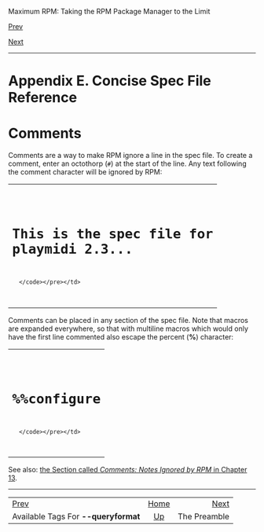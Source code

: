 <div class="NAVHEADER">

Maximum RPM: Taking the RPM Package Manager to the Limit

</div>

[Prev](ch-queryformat-tags.md)

[Next](s1-rpm-specref-preamble.md)

-----

<div class="appendix">

# <span id="ch-rpm-specref"></span>Appendix E. Concise Spec File Reference

<div class="sect1">

# <span id="s1-rpm-specref-comments">Comments</span>

Comments are a way to make RPM ignore a line in the spec file. To create
a comment, enter an octothorp (`#`) at the start of the line. Any text
following the comment character will be ignored by RPM:

<table>
<colgroup>
<col style="width: 100%" />
</colgroup>
<tbody>
<tr class="odd">
<td><pre class="screen"><code># This is the spec file for playmidi 2.3...

      </code></pre></td>
</tr>
</tbody>
</table>

Comments can be placed in any section of the spec file. Note that macros
are expanded everywhere, so that with multiline macros which would only
have the first line commented also escape the percent (**%**) character:

<table>
<colgroup>
<col style="width: 100%" />
</colgroup>
<tbody>
<tr class="odd">
<td><pre class="screen"><code># %%configure

      </code></pre></td>
</tr>
</tbody>
</table>

See also: [the Section called *Comments: Notes Ignored by RPM* in
Chapter 13](ch-rpm-inside.md#s1-rpm-inside-comments).

</div>

</div>

<div class="NAVFOOTER">

-----

|                                      |                    |                                      |
| :----------------------------------- | :----------------: | -----------------------------------: |
| [Prev](ch-queryformat-tags.md)     | [Home](index.md) | [Next](s1-rpm-specref-preamble.md) |
| Available Tags For **--queryformat** | [Up](p14028.md)  |                         The Preamble |

</div>
